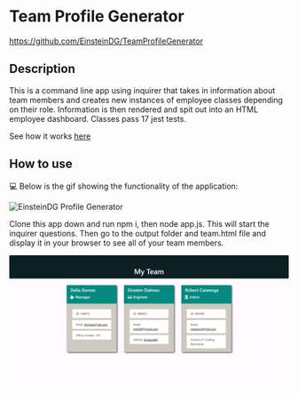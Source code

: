 # Team Profile Generator

https://github.com/EinsteinDG/TeamProfileGenerator

## Description

This is a command line app using inquirer that takes in information about team members and creates new instances of employee classes depending on their role. Information is then rendered and spit out into an HTML employee dashboard. Classes pass 17 jest tests.

See how it works [here](./assets/profilegenerator.mp4/)

## How to use

💻 Below is the gif showing the functionality of the application:
  
![EinsteinDG Profile Generator](./assets/profilegenerator.gif/)

Clone this app down and run npm i, then node app.js. This will start the inquirer questions. Then go to the output folder and team.html file and display it in your browser to see all of your team members.

![App Video](./Assets/homepage.png)
